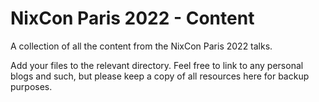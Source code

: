 # NixCon Paris 2022 - Content

A collection of all the content from the NixCon Paris 2022 talks.

Add your files to the relevant directory. Feel free to link to any personal blogs and such, but please keep a copy of
all resources here for backup purposes.

